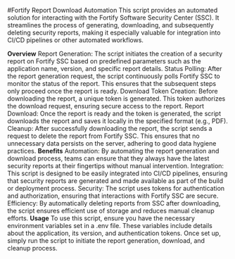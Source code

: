 #Fortify Report Download Automation
This script provides an automated solution for interacting with the Fortify Software Security Center (SSC). It streamlines the process of generating, downloading, and subsequently deleting security reports, making it especially valuable for integration into CI/CD pipelines or other automated workflows.

**Overview**
Report Generation: The script initiates the creation of a security report on Fortify SSC based on predefined parameters such as the application name, version, and specific report details.
Status Polling: After the report generation request, the script continuously polls Fortify SSC to monitor the status of the report. This ensures that the subsequent steps only proceed once the report is ready.
Download Token Creation: Before downloading the report, a unique token is generated. This token authorizes the download request, ensuring secure access to the report.
Report Download: Once the report is ready and the token is generated, the script downloads the report and saves it locally in the specified format (e.g., PDF).
Cleanup: After successfully downloading the report, the script sends a request to delete the report from Fortify SSC. This ensures that no unnecessary data persists on the server, adhering to good data hygiene practices.
**Benefits**
Automation: By automating the report generation and download process, teams can ensure that they always have the latest security reports at their fingertips without manual intervention.
Integration: This script is designed to be easily integrated into CI/CD pipelines, ensuring that security reports are generated and made available as part of the build or deployment process.
Security: The script uses tokens for authentication and authorization, ensuring that interactions with Fortify SSC are secure.
Efficiency: By automatically deleting reports from SSC after downloading, the script ensures efficient use of storage and reduces manual cleanup efforts.
**Usage**
To use this script, ensure you have the necessary environment variables set in a .env file. These variables include details about the application, its version, and authentication tokens. Once set up, simply run the script to initiate the report generation, download, and cleanup process.




